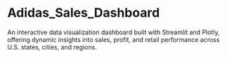 # Adidas_Sales_Dashboard
 An interactive data visualization dashboard built with Streamlit and Plotly, offering dynamic insights into sales, profit, and retail performance across U.S. states, cities, and regions.
